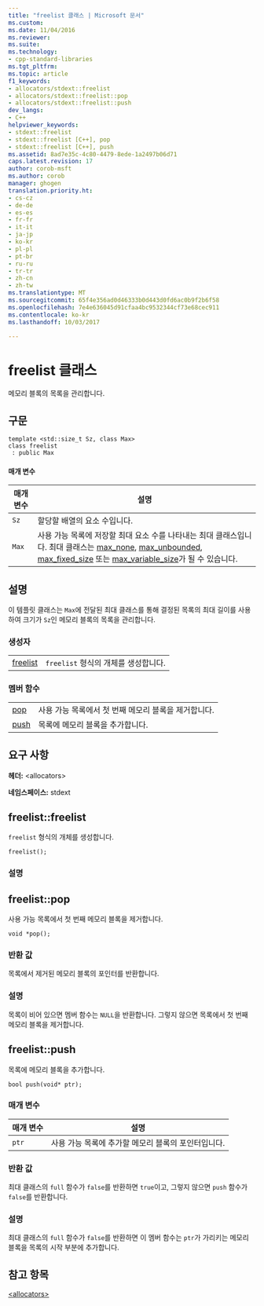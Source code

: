 ```yaml
---
title: "freelist 클래스 | Microsoft 문서"
ms.custom: 
ms.date: 11/04/2016
ms.reviewer: 
ms.suite: 
ms.technology:
- cpp-standard-libraries
ms.tgt_pltfrm: 
ms.topic: article
f1_keywords:
- allocators/stdext::freelist
- allocators/stdext::freelist::pop
- allocators/stdext::freelist::push
dev_langs:
- C++
helpviewer_keywords:
- stdext::freelist
- stdext::freelist [C++], pop
- stdext::freelist [C++], push
ms.assetid: 8ad7e35c-4c80-4479-8ede-1a2497b06d71
caps.latest.revision: 17
author: corob-msft
ms.author: corob
manager: ghogen
translation.priority.ht:
- cs-cz
- de-de
- es-es
- fr-fr
- it-it
- ja-jp
- ko-kr
- pl-pl
- pt-br
- ru-ru
- tr-tr
- zh-cn
- zh-tw
ms.translationtype: MT
ms.sourcegitcommit: 65f4e356ad0d46333b0d443d0fd6ac0b9f2b6f58
ms.openlocfilehash: 7e4e636045d91cfaa4bc9532344cf73e68cec911
ms.contentlocale: ko-kr
ms.lasthandoff: 10/03/2017

---
```

# <a name="freelist-class"></a>freelist 클래스
메모리 블록의 목록을 관리합니다.  
  
## <a name="syntax"></a>구문  
  
```
template <std::size_t Sz, class Max>  
class freelist
 : public Max
```  
  
#### <a name="parameters"></a>매개 변수  
  
|매개 변수|설명|  
|---------------|-----------------|  
|`Sz`|할당할 배열의 요소 수입니다.|  
|`Max`|사용 가능 목록에 저장할 최대 요소 수를 나타내는 최대 클래스입니다. 최대 클래스는 [max_none](../standard-library/max-none-class.md), [max_unbounded](../standard-library/max-unbounded-class.md), [max_fixed_size](../standard-library/max-fixed-size-class.md) 또는 [max_variable_size](../standard-library/max-variable-size-class.md)가 될 수 있습니다.|  
  
## <a name="remarks"></a>설명  
 이 템플릿 클래스는 `Max`에 전달된 최대 클래스를 통해 결정된 목록의 최대 길이를 사용하여 크기가 `Sz`인 메모리 블록의 목록을 관리합니다.  
  
### <a name="constructors"></a>생성자  
  
|||  
|-|-|  
|[freelist](#freelist)|`freelist` 형식의 개체를 생성합니다.|  
  
### <a name="member-functions"></a>멤버 함수  
  
|||  
|-|-|  
|[pop](#pop)|사용 가능 목록에서 첫 번째 메모리 블록을 제거합니다.|  
|[push](#push)|목록에 메모리 블록을 추가합니다.|  
  
## <a name="requirements"></a>요구 사항  
 **헤더:** \<allocators>  
  
 **네임스페이스:** stdext  
  
##  <a name="freelist"></a>  freelist::freelist  
 `freelist` 형식의 개체를 생성합니다.  
  
```
freelist();
```  
  
### <a name="remarks"></a>설명  
  
##  <a name="pop"></a>  freelist::pop  
 사용 가능 목록에서 첫 번째 메모리 블록을 제거합니다.  
  
```
void *pop();
```  
  
### <a name="return-value"></a>반환 값  
 목록에서 제거된 메모리 블록의 포인터를 반환합니다.  
  
### <a name="remarks"></a>설명  
 목록이 비어 있으면 멤버 함수는 `NULL`을 반환합니다. 그렇지 않으면 목록에서 첫 번째 메모리 블록을 제거합니다.  
  
##  <a name="push"></a>  freelist::push  
 목록에 메모리 블록을 추가합니다.  
  
```
bool push(void* ptr);
```  
  
### <a name="parameters"></a>매개 변수  
  
|매개 변수|설명|  
|---------------|-----------------|  
|`ptr`|사용 가능 목록에 추가할 메모리 블록의 포인터입니다.|  
  
### <a name="return-value"></a>반환 값  
 최대 클래스의 `full` 함수가 `false`를 반환하면 `true`이고, 그렇지 않으면 `push` 함수가 `false`를 반환합니다.  
  
### <a name="remarks"></a>설명  
 최대 클래스의 `full` 함수가 `false`를 반환하면 이 멤버 함수는 `ptr`가 가리키는 메모리 블록을 목록의 시작 부분에 추가합니다.  
  
## <a name="see-also"></a>참고 항목  
 [\<allocators>](../standard-library/allocators-header.md)




